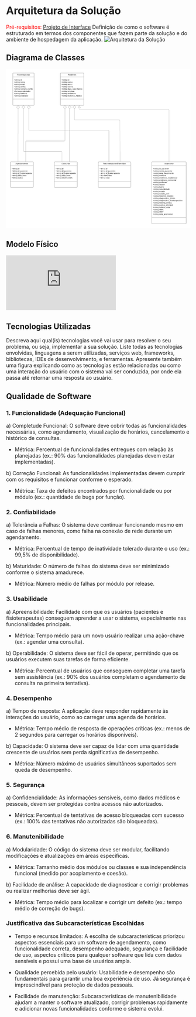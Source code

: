# Arquitetura da Solução

<span style="color:red">Pré-requisitos: <a href="3-Projeto de Interface.md"> Projeto de Interface</a></span>
Definição de como o software é estruturado em termos dos componentes que fazem parte da solução e do ambiente de hospedagem da aplicação.
![Arquitetura da Solução](img/02-mob-arch.png)

## Diagrama de Classes
![Diagrama de Classes](img/diagrama_de_classes.png)

## Modelo Físico
![banco.json](https://github.com/ICEI-PUC-Minas-PMV-ADS/psg-ads-n-tiam-2024-2-full-life/blob/main/banco.json)

## Tecnologias Utilizadas
Descreva aqui qual(is) tecnologias você vai usar para resolver o seu problema, ou seja, implementar a sua solução. Liste todas as tecnologias envolvidas, linguagens a serem utilizadas, serviços web, frameworks, bibliotecas, IDEs de desenvolvimento, e ferramentas.
Apresente também uma figura explicando como as tecnologias estão relacionadas ou como uma interação do usuário com o sistema vai ser conduzida, por onde ela passa até retornar uma resposta ao usuário.

## Qualidade de Software
 ### 1. Funcionalidade (Adequação Funcional)
    
a) Completude Funcional: O software deve cobrir todas as funcionalidades necessárias, como agendamento, visualização de horários, cancelamento e histórico de consultas.
* Métrica: Percentual de funcionalidades entregues com relação às planejadas (ex.: 90% das funcionalidades planejadas devem estar implementadas).
  
b) Correção Funcional: As funcionalidades implementadas devem cumprir com os requisitos e funcionar conforme o esperado.
* Métrica: Taxa de defeitos encontrados por funcionalidade ou por módulo (ex.: quantidade de bugs por função).
  
### 2. Confiabilidade
   
a) Tolerância a Falhas: O sistema deve continuar funcionando mesmo em caso de falhas menores, como falha na conexão de rede durante um agendamento.
* Métrica: Percentual de tempo de inatividade tolerado durante o uso (ex.: 99,5% de disponibilidade).
  
b) Maturidade: O número de falhas do sistema deve ser minimizado conforme o sistema amadurece.
* Métrica: Número médio de falhas por módulo por release.
  
### 3. Usabilidade
a) Apreensibilidade: Facilidade com que os usuários (pacientes e fisioterapeutas) conseguem aprender a usar o sistema, especialmente nas funcionalidades principais.
* Métrica: Tempo médio para um novo usuário realizar uma ação-chave (ex.: agendar uma consulta).
  
b) Operabilidade: O sistema deve ser fácil de operar, permitindo que os usuários executem suas tarefas de forma eficiente.
* Métrica: Percentual de usuários que conseguem completar uma tarefa sem assistência (ex.: 90% dos usuários completam o agendamento de consulta na primeira tentativa).

### 4. Desempenho
a) Tempo de resposta: A aplicação deve responder rapidamente às interações do usuário, como ao carregar uma agenda de horários.
* Métrica: Tempo médio de resposta de operações críticas (ex.: menos de 2 segundos para carregar os horários disponíveis).
  
b) Capacidade: O sistema deve ser capaz de lidar com uma quantidade crescente de usuários sem perda significativa de desempenho.
* Métrica: Número máximo de usuários simultâneos suportados sem queda de desempenho.

### 5. Segurança
a) Confidencialidade: As informações sensíveis, como dados médicos e pessoais, devem ser protegidas contra acessos não autorizados.
* Métrica: Percentual de tentativas de acesso bloqueadas com sucesso (ex.: 100% das tentativas não autorizadas são bloqueadas).

### 6. Manutenibilidade
a) Modularidade: O código do sistema deve ser modular, facilitando modificações e atualizações em áreas específicas.
* Métrica: Tamanho médio dos módulos ou classes e sua independência funcional (medido por acoplamento e coesão).
  
b) Facilidade de análise: A capacidade de diagnosticar e corrigir problemas ou realizar melhorias deve ser ágil.
* Métrica: Tempo médio para localizar e corrigir um defeito (ex.: tempo médio de correção de bugs).

### Justificativa das Subcaracterísticas Escolhidas

- Tempo e recursos limitados: A escolha de subcaracterísticas priorizou aspectos essenciais para um software de agendamento, como funcionalidade correta, desempenho adequado, segurança e facilidade de uso, aspectos críticos para qualquer software que lida com dados sensíveis e possui uma base de usuários ampla.

- Qualidade percebida pelo usuário: Usabilidade e desempenho são fundamentais para garantir uma boa experiência de uso. Já segurança é imprescindível para proteção de dados pessoais.

- Facilidade de manutenção: Subcaracterísticas de manutenibilidade ajudam a manter o software atualizado, corrigir problemas rapidamente e adicionar novas funcionalidades conforme o sistema evolui.
